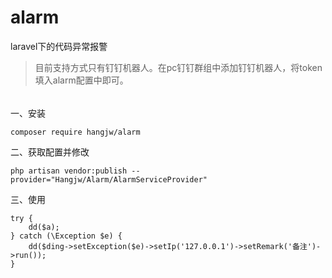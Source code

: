 # alarm
laravel下的代码异常报警

>目前支持方式只有钉钉机器人。在pc钉钉群组中添加钉钉机器人，将token填入alarm配置中即可。
######
一、安装
```
composer require hangjw/alarm
```

二、获取配置并修改
```
php artisan vendor:publish --provider="Hangjw/Alarm/AlarmServiceProvider"
```

三、使用
```
try {
    dd($a);
} catch (\Exception $e) {
    dd($ding->setException($e)->setIp('127.0.0.1')->setRemark('备注')->run());
}
```